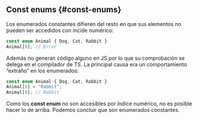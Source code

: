 ## Const enums {#const-enums}

Los enumerados constantes difieren del resto en que sus elementos no pueden ser accedidos con íncide numérico:

```ts
const enum Animal { Dog, Cat, Rabbit }
Animal[0]; // Error
```

Además no generan código alguno en JS por lo que su comprobación se delega en el compilador de TS. La principal causa era un comportamiento “extraño” en los enumerados:

```ts
const enum Animal { Dog, Cat, Rabbit }
Animal[0] = "Rabbit"; 
Animal[0]; // Rabbit
```

Como los **const enum** no son accesibles por índice numérico, no es posible hacer lo de arriba. Podemos concluir que son enumerados constantes.